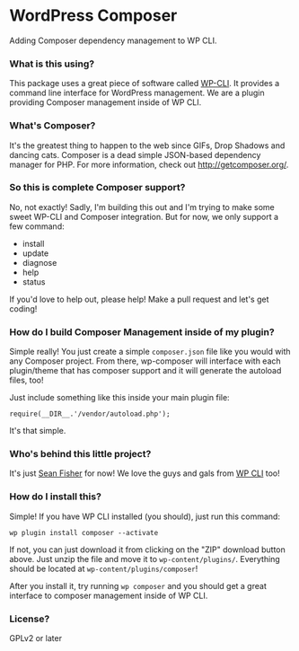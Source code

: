 WordPress Composer
=============

Adding Composer dependency management to WP CLI.

### What is this using?
This package uses a great piece of software called [WP-CLI](http://wp-cli.org/). It provides a command line interface for WordPress management. We are a plugin providing Composer management inside of WP CLI.

### What's Composer?
It's the greatest thing to happen to the web since GIFs, Drop Shadows and dancing cats. Composer is a dead simple JSON-based dependency manager for PHP. For more information, check out <http://getcomposer.org/>.

### So this is complete Composer support?
No, not exactly! Sadly, I'm building this out and I'm trying to make some sweet WP-CLI and Composer integration. But for now, we only support a few command:

- install
- update
- diagnose
- help
- status

If you'd love to help out, please help! Make a pull request and let's get coding!

### How do I build Composer Management inside of my plugin?
Simple really! You just create a simple `composer.json` file like you would with any Composer project. From there, wp-composer will interface with each plugin/theme that has composer support and it will generate the autoload files, too!

Just include something like this inside your main plugin file:

`require(__DIR__.'/vendor/autoload.php');`

It's that simple.

### Who's behind this little project?
It's just [Sean Fisher](http://github.com/srtfisher) for now! We love the guys and gals from [WP CLI](https://github.com/wp-cli/wp-cli) too!

### How do I install this?
Simple! If you have WP CLI installed (you should), just run this command:

`wp plugin install composer --activate`

If not, you can just download it from clicking on the "ZIP" download button above. Just unzip the file and move it to `wp-content/plugins/`. Everything should be located at `wp-content/plugins/composer`!

After you install it, try running `wp composer` and you should get a great interface to composer management inside of WP CLI.

### License?
GPLv2 or later